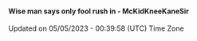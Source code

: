 #### Wise man says only fool rush in - McKidKneeKaneSir
Updated on 05/05/2023 - 00:39:58 (UTC) Time Zone
